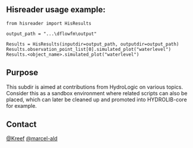 ## Hisreader usage example:

    from hisreader import HisResults

    output_path = "...\dflowfm\output"

    Results = HisResults(inputdir=output_path, outputdir=output_path)
    Results.observation_point_list[0].simulated_plot("waterlevel")
    Results.<object_name>.simulated_plot("waterlevel")


## Purpose
This subdir is aimed at contributions from HydroLogic on various topics.
Consider this as a sandbox environment where related scripts can also
be placed, which can later be cleaned up and promoted into HYDROLIB-core
for example.

## Contact
[@Kreef]( https://github.com/Kreef )
[@marcel-ald]( https://github.com/marcel-ald )
